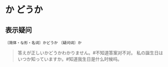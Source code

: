 # か どうか

## 表示疑问

`〔简体・な形・名词〕かどうか` `〔疑问词〕か`

> 答えが正しいかどうかわかりません。#不知道答案对不对。
> 私の誕生日はいつか知っていますか。#知道我生日是什么时候吗。
